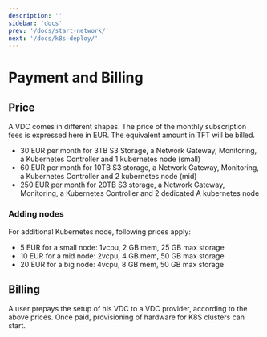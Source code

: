 ```yaml
---
description: ''
sidebar: 'docs'
prev: '/docs/start-network/'
next: '/docs/k8s-deploy/'
---
```


# Payment and Billing

## Price

A VDC comes in different shapes. The price of the monthly subscription fees is expressed here in EUR. The equivalent amount in TFT will be billed. 

- 30 EUR per month for 3TB S3 Storage, a Network Gateway, Monitoring, a Kubernetes Controller and 1 kubernetes node (small)
- 60 EUR per month for 10TB S3 storage, a Network Gateway, Monitoring, a Kubernetes Controller and 2 kubernetes node (mid)
- 250 EUR per month for 20TB S3 storage, a Network Gateway, Monitoring, a Kubernetes Controller and 2 dedicated A kubernetes node

### Adding nodes
For additional Kubernetes node, following prices apply:

- 5 EUR for a small node: 1vcpu, 2 GB mem, 25 GB max storage
- 10 EUR for a mid node: 2vcpu, 4 GB mem, 50 GB max storage
- 20 EUR for a big node: 4vcpu, 8 GB mem, 50 GB max storage

## Billing

A user prepays the setup of his VDC to a VDC provider, according to the above prices. 
Once paid, provisioning of hardware for K8S clusters can start. 

